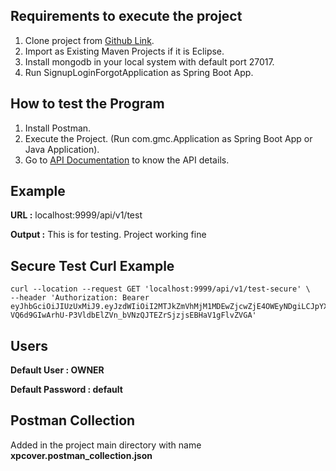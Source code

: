 
## Requirements to execute the project

1. Clone project from [Github Link](https://github.com/altafjava/signup-login-forgot.git).
2. Import as Existing Maven Projects if it is Eclipse.
3. Install mongodb in your local system with default port 27017.
4. Run SignupLoginForgotApplication as Spring Boot App.


## How to test the Program

1. Install Postman.
2. Execute the Project. (Run com.gmc.Application as Spring Boot App or Java Application).
3. Go to [API Documentation](http://localhost:9999/swagger-ui.html) to know the API details.


## Example

**URL :** localhost:9999/api/v1/test

**Output :** This is for testing. Project working fine

## Secure Test Curl Example

```
curl --location --request GET 'localhost:9999/api/v1/test-secure' \
--header 'Authorization: Bearer eyJhbGciOiJIUzUxMiJ9.eyJzdWIiOiI2MTJkZmVhMjM1MDEwZjcwZjE4OWEyNDgiLCJpYXQiOjE2MzA1Nzg5NDYsImV4cCI6MTYzMDYyMjE0NiwiZW1haWwiOiJZN3lDZDVkVUlwR3hYenFwM1ZPaFl3PT0iLCJyb2xlcyI6WyJPV05FUiJdfQ.Za1DBCca5dyCU9zm1znclHG3mkChJey-VQ6d9GIwArhU-P3VldbElZVn_bVNzQJTEZrSjzjsEBHaV1gFlvZVGA'
```
## Users

**Default User : OWNER**

**Default Password : default** 


## Postman Collection

Added in the project main directory with name **xpcover.postman_collection.json**
